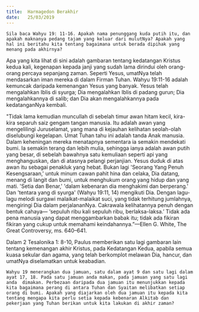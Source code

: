 ```yaml
---
title:  Harmagedon Berakhir
date:   25/03/2019
---
```


`Sila baca Wahyu 19: 11-16. Apakah nama penunggang kuda putih itu, dan apakah maknanya pedang tajam yang keluar dari mulutNya? Apakah yang hal ini beritahu kita tentang bagaimana untuk berada dipihak yang menang pada akhirnya?`

Apa yang kita lihat di sini adalah gambaran tentang kedatangan Kristus  kedua kali, kegenapan kepada  janji yang sudah lama dirindui oleh orang-orang percaya sepanjang zaman.     Seperti Yesus, umatNya telah mendasarkan iman mereka di  dalam Firman Tuhan. Wahyu 19:11-16 adalah kemuncak daripada kemenangan Yesus yang banyak. Yesus telah mengalahkan Iblis di syurga; Dia mengalahkan Iblis di padang gurun; Dia mengalahkannya di salib; dan Dia akan mengalahkannya pada kedatanganNya  kembali.

"Tidak lama kemudian muncullah di sebelah timur awan hitam kecil, kira-kira separuh saiz gengam tangan manusia. Itu adalah awan yang mengelilingi Juruselamat, yang mana di kejauhan kelihatan  seolah-olah diselubungi kegelapan. Umat Tuhan tahu ini adalah tanda Anak manusia. Dalam keheningan mereka menatapnya sementara ia semakin mendekati bumi. Ia semakin terang dan lebih mulia, sehingga ianya adalah awan putih yang besar, di sebelah bawahnya satu kemuliaan seperti api yang menghanguskan, dan di atasnya pelangi perjanjian. Yesus duduk di atas  awan itu sebagai penakluk yang hebat. Bukan lagi  'Seorang Yang Penuh Kesengsaraan,' untuk minum cawan pahit hina dan celaka, Dia datang, menang di langit dan bumi, untuk menghukum orang yang hidup dan yang mati. 'Setia dan Benar,' 'dalam kebenaran dia menghakimi dan berperang.' Dan 'tentara yang di syurga' (Wahyu 19:11, 14) mengikuti Dia. Dengan lagu-lagu melodi surgawi malaikat-malaikat suci,  yang tidak terhitung jumlahnya, mengiringi Dia dalam perjalananNya.  Cakrawala kelihatannya penuh dengan bentuk cahaya— ‘sepuluh ribu  kali sepuluh ribu, berlaksa-laksa.’ Tidak ada pena manusia yang dapat menggambarkan babak itu; tidak ada fikiran fikiran yang cukup untuk memahami keindahannya.”—Ellen G. White, The Great Controversy, ms. 640–641.

Dalam 2 Tesalonika 1: 8-10, Paulus  memberikan satu lagi gambaran lain tentang kemenangan akhir Kristus, pada Kedatangan Kedua, apabila semua kuasa sekular dan agama, yang telah berkomplot melawan Dia, hancur, dan umatNya diselamatkan untuk  keabadian.

`Wahyu 19 menerangkan dua jamuan, satu dalam ayat 9 dan satu lagi dalam ayat 17, 18. Pada satu jamuan anda makan, pada jamuan yang satu lagi anda  dimakan. Perbezaan daripada dua jamuan itu menunjukkan kepada kita bagaimana perang di antara Tuhan dan Syaitan melibatkan setiap orang di bumi. Apakah yang diajarkan oleh dua jamuan itu kepada kita tentang mengapa kita perlu setia kepada kebenaran Alkitab dan pekerjaan yang Tuhan berikan untuk kita lakukan di akhir zaman?`